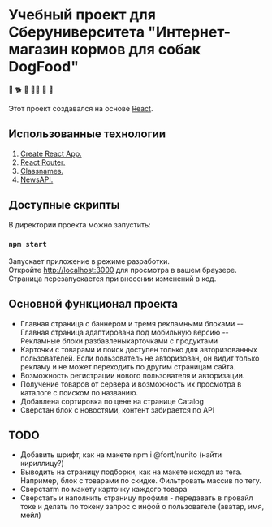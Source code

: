 # Учебный проект для Сберуниверситета "Интернет-магазин кормов для собак DogFood"

:dog:
:dog2:
:guide_dog:
:service_dog:
:poodle:
:wolf:

Этот проект создавался на основе [React](https://github.com/facebook/create-react-app).

## Использованные технологии

1. [Create React App.](https://github.com/facebook/create-react-app)
2. [React Router.](https://reactrouter.com/en/main)
3. [Classnames.](https://www.npmjs.com/package/classnames)
4. [NewsAPI.](https://newsapi.org/docs/client-libraries/node-js)

## Доступные скрипты

В директории проекта можно запустить:

### `npm start`
Запускает приложение в режиме разработки.\
Откройте [http://localhost:3000](http://localhost:3000) для просмотра в вашем браузере.
Страница перезапускается при внесении изменений в код.

## Основной функционал проекта

- Главная страница с баннером и тремя рекламными блоками
-- Главная страница адаптирована под мобильную версию
-- Рекламные блоки разбавленыкарточками с продуктами
- Карточки с товарами и поиск доступен только для авторизованных пользователей. Если пользователь не авторизован, он видит только рекламу и не может переходить по другим страницам сайта.
- Возможность регистрации нового пользователя и авторизации.
- Получение товаров от сервера и возможность их просмотра в каталоге с поиском по названию.
- Добавлена сортировка по цене на странице Catalog
- Сверстан блок с новостями, контент забирается по API 


## TODO
- Добавить шрифт, как на макете npm i @font/nunito (найти кириллицу?)
- Выводить на страницу подборки, как на макете исходя из тега. Например, блок с товарами по скидке. Фильтровать массив по тегу.
- Сверстатm по макету карточку каждого товара
- Сверстать и наполнить страницу профиля - передавать в провайл токе и делать по токену запрос с инфой о пользователе (аватар, имя, мейл)


